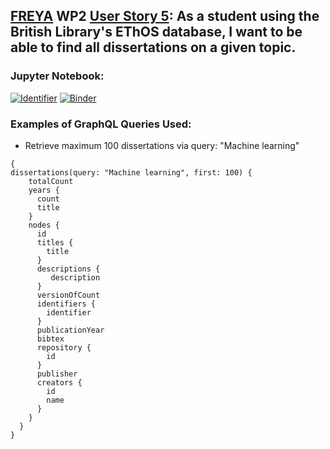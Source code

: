 ## [FREYA](https://www.project-freya.eu/en) WP2 [User Story 5](https://github.com/datacite/freya/issues/35): As a student using the British Library's EThOS database, I want to be able to find all dissertations on a given topic. 
                   
### Jupyter Notebook:
[![Identifier](https://img.shields.io/badge/doi-10.14454%2Fjkar--xj80-fca709.svg)](https://doi.org/10.14454/jkar-xj80)
[![Binder](https://mybinder.org/badge_logo.svg)](https://mybinder.org/v2/gh/datacite/pidgraph-notebooks-python/master?filepath=user-story-5-dissertations%2Fpy-dissertations-with-output.ipynb)

### Examples of GraphQL Queries Used:
* Retrieve maximum 100 dissertations via query: "Machine learning"

```
{
dissertations(query: "Machine learning", first: 100) {
    totalCount
    years {
      count
      title
    }
    nodes {
      id
      titles {
        title
      }
      descriptions {
         description
      }
      versionOfCount
      identifiers {
        identifier
      }
      publicationYear
      bibtex
      repository {
        id
      }
      publisher
      creators {
        id
        name
      }
    }
  }
}
```
